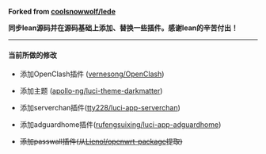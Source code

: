 **Forked from [coolsnowwolf/lede](https://github.com/coolsnowwolf/lede)**

**同步lean源码并在源码基础上添加、替换一些插件。感谢lean的辛苦付出！**

---


#### 当前所做的修改

- 添加OpenClash插件 ([vernesong/OpenClash](https://github.com/vernesong/OpenClash))

- 添加主题 ([apollo-ng/luci-theme-darkmatter](https://github.com/apollo-ng/luci-theme-darkmatter))

- 添加serverchan插件([tty228/luci-app-serverchan](https://github.com/tty228/luci-app-serverchan))

- 添加adguardhome插件([rufengsuixing/luci-app-adguardhome](https://github.com/rufengsuixing/luci-app-adguardhome))

- ~~添加passwall插件(从[Lienol/openwrt-package](https://github.com/Lienol/openwrt-package)提取)~~
